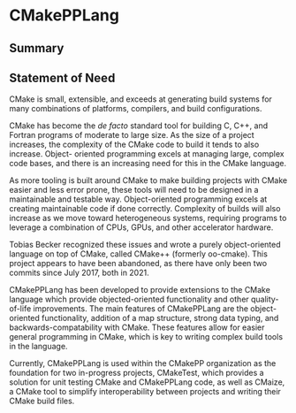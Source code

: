 # CMakePPLang

## Summary



## Statement of Need

CMake is small, extensible, and exceeds at generating build systems for many combinations of platforms, compilers, and build configurations.

CMake has become the *de facto* standard tool for building C, C++, and Fortran
programs of moderate to large size. As the size of a project increases, the
complexity of the CMake code to build it tends to also increase. Object-
oriented programming excels at managing large, complex code bases, and there
is an increasing need for this in the CMake language.

As more tooling is built around CMake to make building projects with CMake
easier and less error prone, these tools will need to be designed in a
maintainable and testable way. Object-oriented programming excels at creating
maintainable code if done correctly. Complexity of builds will also increase as
we move toward heterogeneous systems, requiring programs to leverage a
combination of CPUs, GPUs, and other accelerator hardware.

Tobias Becker recognized these issues and wrote a purely object-oriented
language on top of CMake, called CMake++ (formerly oo-cmake).
This project appears to have been abandoned, as there have only been two
commits since July 2017, both in 2021.

CMakePPLang has been developed to provide extensions to the CMake language
which provide objected-oriented functionality and other quality-of-life
improvements. The main features of CMakePPLang are the object-oriented
functionality, addition of a map structure, strong data typing, and 
backwards-compatability with CMake. These features allow for easier general
programming in CMake, which is key to writing complex build tools in the
language.

Currently, CMakePPLang is used within the CMakePP organization as the 
foundation for two in-progress projects, CMakeTest, which provides a solution
for unit testing CMake and CMakePPLang code, as well as CMaize, a CMake tool
to simplify interoperability between projects and writing their CMake
build files.
